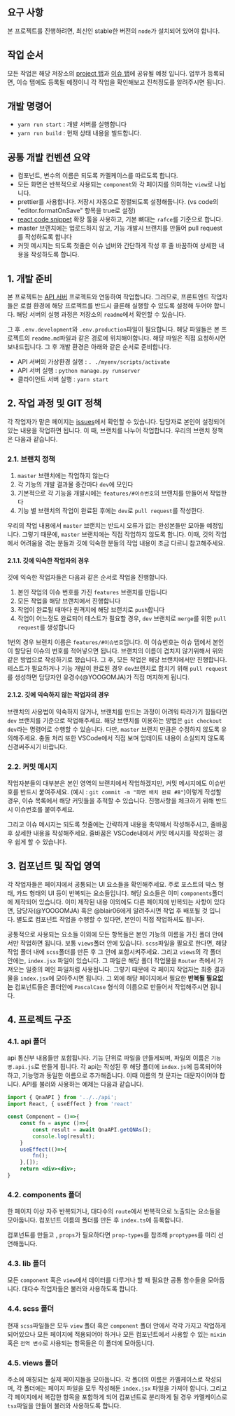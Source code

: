 ## 요구 사항

본 프로젝트를 진행하려면, 최신인 stable한 버전의 `node`가 설치되어 있어야 합니다.

## 작업 순서

모든 작업은 해당 저장소의 [project 탭](https://github.com/orgs/DSC-Sahmyook/projects/2)과 [이슈 탭](https://github.com/DSC-Sahmyook/Sejul-client/issues)에 공유될 예정 입니다.
업무가 등록되면, 이슈 탭에도 등록될 예정이니 각 작업을 확인해보고 진척정도를 알려주시면 됩니다.

## 개발 명령어

-   `yarn run start` : 개발 서버를 실행합니다
-   `yarn run build` : 현재 상태 내용을 빌드합니다.

## 공통 개발 컨벤션 요약

-   컴포넌트, 변수의 이름은 되도록 카멜케이스를 따르도록 합니다.
-   모든 화면은 반복적으로 사용되는 `component`와 각 페이지를 의미하는 `view`로 나뉩니다.
-   prettier를 사용합니다. 저장시 자동으로 정렬되도록 설정해둡니다. (vs code의 "editor.formatOnSave" 항목을 true로 설정)
-   [react code snippet](https://marketplace.visualstudio.com/items?itemName=dsznajder.es7-react-js-snippets) 확장 툴을 사용하고, 기본 뼈대는 `rafce`를 기준으로 합니다.
-   master 브랜치에는 업로드하지 않고, 기능 개발시 브랜치를 만들어 pull request를 작성하도록 합니다
-   커밋 메시지는 되도록 첫줄은 이슈 넘버와 간단하게 작성 후 줄 바꿈하여 상세한 내용을 작성하도록 합니다.

## 1. 개발 준비

본 프로젝트는 [API 서버](https://github.com/DSC-Sahmyook/Sejul-api) 프로젝트와 연동하여 작업합니다. 그러므로, 프론트엔드 작업자들은 로컬 환경에 해당 프로젝트를 반드시 클론해 실행할 수 있도록 설정해 두어야 합니다. 해당 서버의 실행 과정은 저장소의 `readme`에서 확인할 수 있습니다.

그 후 `.env.development`와 `.env.production`파일이 필요합니다. 해당 파일들은 본 프로젝트의 `readme.md`파일과 같은 경로에 위치해야합니다. 해당 파일은 직접 요청하시면 보내드립니다. 그 후 개발 환경은 아래와 같은 순서로 준비합니다.

-   API 서버의 가상환경 실행 : `. ./myenv/scripts/activate`
-   API 서버 실행 : `python manage.py runserver`
-   클라이언트 서버 실행 : `yarn start`

## 2. 작업 과정 및 GIT 정책

각 작업자가 맡은 페이지는 [issues](https://github.com/DSC-Sahmyook/Sejul-client/issues)에서 확인할 수 있습니다. 담당자로 본인이 설정되어 있는 내용을 작업하면 됩니다. 이 때, 브랜치를 나누어 작업합니다. 우리의 브랜치 정책은 다음과 같습니다.

### 2.1. 브랜치 정책

1. `master` 브랜치에는 작업하지 않는다
2. 각 기능의 개발 결과물 중간마다 `dev`에 모인다
3. 기본적으로 각 기능을 개발시에는 `features/#이슈번호`의 브랜치를 만들어서 작업한다
4. 기능 별 브랜치의 작업이 완료된 후에는 `dev`로 `pull request`를 작성한다.

우리의 작업 내용에서 `master` 브랜치는 반드시 오류가 없는 완성본들만 모아둘 예정입니다. 그렇기 때문에, `master` 브랜치에는 직접 작업하지 않도록 합니다. 이때, 깃의 작업에서 어려움을 겪는 분들과 깃에 익숙한 분들의 작업 내용이 조금 다르니 참고해주세요.

#### 2.1.1. 깃에 익숙한 작업자의 경우

깃에 익숙한 작업자들은 다음과 같은 순서로 작업을 진행합니다.

1. 본인 작업의 이슈 번호를 가진 `features` 브랜치를 만듭니다
2. 모든 작업을 해당 브랜치에서 진행합니다
3. 작업이 완료될 때마다 원격지에 해당 브랜치로 `push`합니다
4. 작업이 어느정도 완료되어 테스트가 필요할 경우, `dev` 브랜치로 `merge`를 위한 `pull request`를 생성합니다

1번의 경우 브랜치 이름은 `features/#이슈번호`입니다. 이 이슈번호는 이슈 탭에서 본인이 할당된 이슈의 번호를 적어넣으면 됩니다. 브랜치의 이름이 겹치지 않기위해서 위와 같은 방법으로 작성하기로 했습니다. 그 후, 모든 작업은 해당 브랜치에서만 진행합니다. 테스트가 필요하거나 기능 개발이 완료된 경우 `dev`브랜치로 합치기 위해 `pull request`를 생성하면 담당자인 유경수(@YOOGOMJA)가 직접 머지하게 됩니다.

#### 2.1.2. 깃에 익숙하지 않는 작업자의 경우

브랜치의 사용법이 익숙하지 않거나, 브랜치를 만드는 과정이 어려워 따라가기 힘들다면 `dev` 브랜치를 기준으로 작업해주세요. 해당 브랜치를 이용하는 방법은 `git checkout dev`라는 명령어로 수행할 수 있습니다. 다만, `master` 브랜치 만큼은 수정하지 않도록 유의해주세요. 충돌 처리 또한 VSCode에서 직접 보며 업데이트 내용이 소실되지 않도록 신경써주시기 바랍니다.

### 2.2. 커밋 메시지

작업자분들의 대부분은 본인 영역의 브랜치에서 작업하겠지만, 커밋 메시지에도 이슈번호를 반드시 붙여주세요. (예시 : `git commit -m "화면 배치 완료 #8"`)이렇게 작성할 경우, 이슈 목록에서 해당 커밋들을 추적할 수 있습니다. 진행사항을 체크하기 위해 반드시 이슈번호를 붙여주세요.

그리고 이슈 메시지는 되도록 첫줄에는 간략하게 내용을 축약해서 작성해주시고, 줄바꿈 후 상세한 내용을 작성해주세요. 줄바꿈은 VSCode내에서 커밋 메시지를 작성하는 경우 쉽게 할 수 있습니다.

## 3. 컴포넌트 및 작업 영역

각 작업자들은 페이지에서 공통되는 UI 요소들을 확인해주세요. 주로 포스트의 박스 형태, 카드 형태의 UI 등이 반복되는 요소들입니다. 해당 요소들은 이미 `components`폴더에 제작되어 있습니다. 이미 제작된 내용 이외에도 다른 페이지에 반복되는 사항이 있다면, 담당자(@YOOGOMJA) 혹은 @blair06에게 알려주시면 작업 후 배포될 것 입니다. 별도로 컴포넌트 작업을 수행할 수 있다면, 본인이 직접 작업하셔도 됩니다.

공통적으로 사용되는 요소들 이외에 모든 항목들은 본인 기능의 이름을 가진 폴더 안에서만 작업하면 됩니다. 보통 `views`폴더 안에 있습니다. `scss`파일을 필요로 한다면, 해당 작업 폴더 내에 `scss`폴더를 만든 후 그 안에 포함시켜주세요. 그리고 `views`의 각 폴더 안에는, `index.jsx` 파일이 있습니다. 그 파일은 해당 폴더 작업물을 `Router` 측에서 가져오는 일종의 메인 파일처럼 사용됩니다. 그렇기 때문에 각 페이지 작업자는 최종 결과물을 `index.jsx`에 모아주시면 됩니다. 그 외에 해당 페이지에서 필요한 **반복될 필요없는** 컴포넌트들은 폴더안에 `PascalCase` 형식의 이름으로 만들어서 작업해주시면 됩니다.

## 4. 프로젝트 구조

### 4.1. api 폴더

api 통신부 내용들만 포함됩니다. 기능 단위로 파일을 만들게되며, 파일의 이름은 `기능명.api.js`로 만들게 됩니다. 각 api는 작성된 후
해당 폴더에 `index.js`에 등록되어야 하고, 기능명과 동일한 이름으로 추가해줍니다. 이때 이름의 첫 문자는 대문자이어야 합니다. API를 불러와 사용하는 예제는 다음과 같습니다.

```jsx
import { QnaAPI } from '../../api';
import React, { useEffect } from 'react'

const Component = ()=>{
    const fn = async ()=>{
        const result = await QnaAPI.getQNAs();
        console.log(result);
    }
    useEffect(()=>{
        fn();
    },[]);
    return <div><div>;
}
```

### 4.2. components 폴더

한 페이지 이상 자주 반복되거나, 대다수의 `route`에서 반복적으로 노출되는 요소들을 모아둡니다. 컴포넌트 이름의 폴더를 만든 후 `index.ts`에
등록합니다.

컴포넌트를 만들고 , `props`가 필요하다면 `prop-types`를 참조해 `proptypes`를 미리 선언해둡니다.

### 4.3. lib 폴더

모든 `component` 혹은 `view`에서 데이터를 다루거나 할 때 필요한 공통 함수들을 모아둡니다. 대다수 작업자들은 불러와 사용하도록 합니다.

### 4.4. scss 폴더

현재 `scss`파일들은 모두 `view` 폴더 혹은 `component` 폴더 안에서 각각 가지고 작업하게 되어있으나 모든 페이지에 적용되어야 하거나 모든 컴포넌트에서 사용할 수 있는 `mixin` 혹은 `전역 변수`로 사용되는 항목들은 이 폴더에 모아둡니다.

### 4.5. views 폴더

주소에 매칭되는 실제 페이지들을 모아둡니다. 각 폴더의 이름은 카멜케이스로 작성되며, 각 폴더에는 페이지 파일을 모두 작성해둔 `index.jsx` 파일을 가져야 합니다. 그리고 각 페이지에서 복잡한 항목을 포함하게 되어 컴포넌트로 분리하게 될 경우 카멜케이스로 `tsx`파일을 만들어 불러와 사용하도록 합니다.

